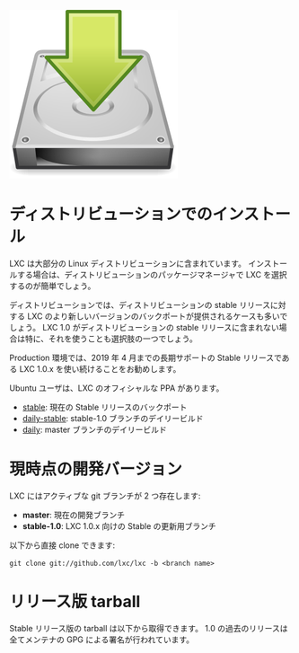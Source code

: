 ![Download icon](/static/img/download.png)
# ディストリビューションでのインストール <!-- Distribution packages -->

<!--
LXC is included in most Linux distributions.
In most cases installing it is as simple as selecting it in your package manager.
-->
LXC は大部分の Linux ディストリビューションに含まれています。
インストールする場合は、ディストリビューションのパッケージマネージャで LXC を選択するのが簡単でしょう。

<!--
Distributions also often provide backports of newer versions of LXC for their stable releases.
You may want to look for that, especially if your distribution doesn't include LXC 1.0.
-->
ディストリビューションでは、ディストリビューションの stable リリースに対する LXC のより新しいバージョンのバックポートが提供されるケースも多いでしょう。
LXC 1.0 がディストリビューションの stable リリースに含まれない場合は特に、それを使うことも選択肢の一つでしょう。

<!--
For production environment, try to stick to LXC 1.0.x as this is the long term,
stable release which we will support until April 2019.
-->
Production 環境では、2019 年 4 月までの長期サポートの Stable リリースである LXC 1.0.x を使い続けることをお勧めします。

<!--
For Ubuntu users, we have official PPAs for LXC:
-->
Ubuntu ユーザは、LXC のオフィシャルな PPA があります。

 * [stable](https://launchpad.net/~ubuntu-lxc/+archive/stable): 現在の Stable リリースのバックポート<!-- Backports of the current stable release -->
 * [daily-stable](https://launchpad.net/~ubuntu-lxc/+archive/daily-stable-1.0): stable-1.0 ブランチのデイリービルド <!-- Daily builds of the stable-1.0 branch -->
 * [daily](https://launchpad.net/~ubuntu-lxc/+archive/daily): master ブランチのデイリービルド <!-- Daily builds of the master branch -->

# 現時点の開発バージョン <!-- Current development version -->

<!--
LXC has two active git branches:
-->
LXC にはアクティブな git ブランチが 2 つ存在します:

 * **master**: 現在の開発ブランチ <!-- Current development branch -->
 * **stable-1.0**: LXC 1.0.x 向けの Stable の更新用ブランチ <!-- Stable update branch for LXC 1.0.x -->

<!--
You can clone those directly with:
-->
以下から直接 clone できます:

    git clone git://github.com/lxc/lxc -b <branch name>

# リリース版 tarball <!-- Release tarballs -->

<!--
Stable release tarballs are available for download below.
All the post 1.0 ones are GPG signed by one of the maintainers.
-->
Stable リリース版の tarball は以下から取得できます。
1.0 の過去のリリースは全てメンテナの GPG による署名が行われています。
